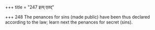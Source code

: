 +++
title = "247 इत्य् एतद्"

+++
248	The penances for sins (made public) have been thus declared according to the law; learn next the penances for secret (sins).